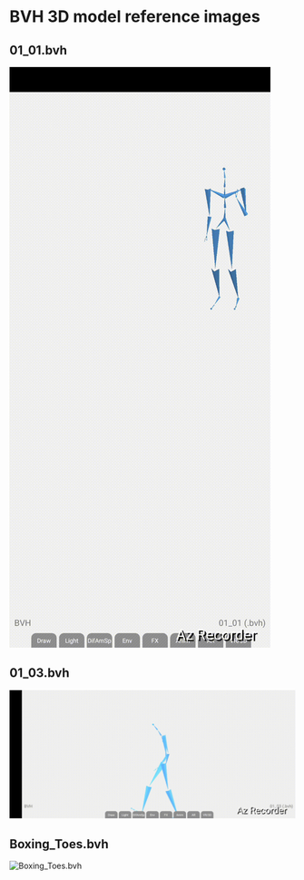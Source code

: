 # BVH 3D model reference images

## 01_01.bvh
![01_01.bvh](screenshots/01_01_bvh.gif)

## 01_03.bvh
![01_03.bvh](screenshots/01_03_bvh.gif)

## Boxing_Toes.bvh
![Boxing_Toes.bvh](screenshots/Boxing_Toes_bvh.gif)
